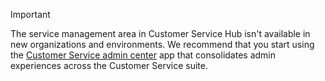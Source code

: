 > [!IMPORTANT]
> The service management area in Customer Service Hub isn't available in new organizations and environments. We recommend that you start using the [Customer Service admin center](../customer-service/implement/cs-admin-center.md) app that consolidates admin experiences across the Customer Service suite.